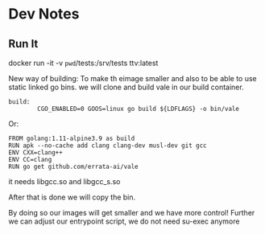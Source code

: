 # Dev Notes

## Run It

docker run -it -v `pwd`/tests:/srv/tests ttv:latest


New way of building:
To make th eimage smaller and also to be able to use static linked go bins.
we will clone and build vale in our build container.
```shell
build:
        CGO_ENABLED=0 GOOS=linux go build ${LDFLAGS} -o bin/vale
```

Or:
```shell
FROM golang:1.11-alpine3.9 as build
RUN apk --no-cache add clang clang-dev musl-dev git gcc
ENV CXX=clang++
ENV CC=clang
RUN go get github.com/errata-ai/vale
```
it needs libgcc.so and libgcc_s.so

After that is done we will copy the bin.

By doing so our images will get smaller and we have more control!
 Further we can adjust our entrypoint script, we do not need su-exec anymore

